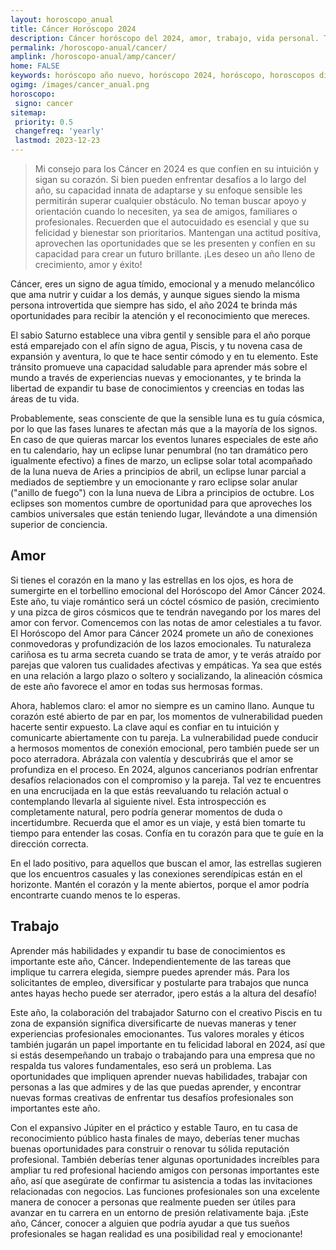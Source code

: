 ```yaml
---
layout: horoscopo_anual
title: Cáncer Horóscopo 2024 
description: Cáncer horóscopo del 2024, amor, trabajo, vida personal. Todas las predicciones para Cáncer 2024 gratis. Disfruta este año nuevo.
permalink: /horoscopo-anual/cancer/
amplink: /horoscopo-anual/amp/cancer/
home: FALSE
keywords: horóscopo año nuevo, horóscopo 2024, horóscopo, horoscopos diarios gratis del dia de hoy, horóscopo diario gratis,horóscopo ano nuevo 2024, horóscopo esperanza gracia, horoscopo Cáncer 2024, horoscop, horóscopos gratis, horoscopo Cáncer, horoscopo Cáncer 2024 gratis, Tarot, Astrologia, Zodíaco, Cáncer, horoscopo gratis,tarot en femenino,videncia gratuita,horoscopos gratuitos,horóscopos, astrologia,videncia gratis
ogimg: /images/cancer_anual.png
horoscopo:
 signo: cancer
sitemap:
 priority: 0.5
 changefreq: 'yearly'
 lastmod: 2023-12-23
---
```





> Mi consejo para los Cáncer en 2024 es que confíen en su intuición y sigan su corazón. Si bien pueden enfrentar desafíos a lo largo del año, su capacidad innata de adaptarse y su enfoque sensible les permitirán superar cualquier obstáculo. No teman buscar apoyo y orientación cuando lo necesiten, ya sea de amigos, familiares o profesionales. Recuerden que el autocuidado es esencial y que su felicidad y bienestar son prioritarios. Mantengan una actitud positiva, aprovechen las oportunidades que se les presenten y confíen en su capacidad para crear un futuro brillante. ¡Les deseo un año lleno de crecimiento, amor y éxito!


Cáncer, eres un signo de agua tímido, emocional y a menudo melancólico que ama nutrir y cuidar a los demás, y aunque sigues siendo la misma persona introvertida que siempre has sido, el año 2024 te brinda más oportunidades para recibir la atención y el reconocimiento que mereces.

El sabio Saturno establece una vibra gentil y sensible para el año porque está emparejado con el afín signo de agua, Piscis, y tu novena casa de expansión y aventura, lo que te hace sentir cómodo y en tu elemento. Este tránsito promueve una capacidad saludable para aprender más sobre el mundo a través de experiencias nuevas y emocionantes, y te brinda la libertad de expandir tu base de conocimientos y creencias en todas las áreas de tu vida.

Probablemente, seas consciente de que la sensible luna es tu guía cósmica, por lo que las fases lunares te afectan más que a la mayoría de los signos. En caso de que quieras marcar los eventos lunares especiales de este año en tu calendario, hay un eclipse lunar penumbral (no tan dramático pero igualmente efectivo) a fines de marzo, un eclipse solar total acompañado de la luna nueva de Aries a principios de abril, un eclipse lunar parcial a mediados de septiembre y un emocionante y raro eclipse solar anular ("anillo de fuego") con la luna nueva de Libra a principios de octubre. Los eclipses son momentos cumbre de oportunidad para que aproveches los cambios universales que están teniendo lugar, llevándote a una dimensión superior de conciencia.

## Amor

Si tienes el corazón en la mano y las estrellas en los ojos, es hora de sumergirte en el torbellino emocional del Horóscopo del Amor Cáncer 2024. Este año, tu viaje romántico será un cóctel cósmico de pasión, crecimiento y una pizca de giros cósmicos que te tendrán navegando por los mares del amor con fervor. Comencemos con las notas de amor celestiales a tu favor. El Horóscopo del Amor para Cáncer 2024 promete un año de conexiones conmovedoras y profundización de los lazos emocionales. Tu naturaleza cariñosa es tu arma secreta cuando se trata de amor, y te verás atraído por parejas que valoren tus cualidades afectivas y empáticas. Ya sea que estés en una relación a largo plazo o soltero y socializando, la alineación cósmica de este año favorece el amor en todas sus hermosas formas.

Ahora, hablemos claro: el amor no siempre es un camino llano. Aunque tu corazón esté abierto de par en par, los momentos de vulnerabilidad pueden hacerte sentir expuesto. La clave aquí es confiar en tu intuición y comunicarte abiertamente con tu pareja. La vulnerabilidad puede conducir a hermosos momentos de conexión emocional, pero también puede ser un poco aterradora. Abrázala con valentía y descubrirás que el amor se profundiza en el proceso. En 2024, algunos cancerianos podrían enfrentar desafíos relacionados con el compromiso y la pareja. Tal vez te encuentres en una encrucijada en la que estás reevaluando tu relación actual o contemplando llevarla al siguiente nivel. Esta introspección es completamente natural, pero podría generar momentos de duda o incertidumbre. Recuerda que el amor es un viaje, y está bien tomarte tu tiempo para entender las cosas. Confía en tu corazón para que te guíe en la dirección correcta.

En el lado positivo, para aquellos que buscan el amor, las estrellas sugieren que los encuentros casuales y las conexiones serendípicas están en el horizonte. Mantén el corazón y la mente abiertos, porque el amor podría encontrarte cuando menos te lo esperas.

## Trabajo

Aprender más habilidades y expandir tu base de conocimientos es importante este año, Cáncer. Independientemente de las tareas que implique tu carrera elegida, siempre puedes aprender más. Para los solicitantes de empleo, diversificar y postularte para trabajos que nunca antes hayas hecho puede ser aterrador, ¡pero estás a la altura del desafío!

Este año, la colaboración del trabajador Saturno con el creativo Piscis en tu zona de expansión significa diversificarte de nuevas maneras y tener experiencias profesionales emocionantes. Tus valores morales y éticos también jugarán un papel importante en tu felicidad laboral en 2024, así que si estás desempeñando un trabajo o trabajando para una empresa que no respalda tus valores fundamentales, eso será un problema. Las oportunidades que impliquen aprender nuevas habilidades, trabajar con personas a las que admires y de las que puedas aprender, y encontrar nuevas formas creativas de enfrentar tus desafíos profesionales son importantes este año.

Con el expansivo Júpiter en el práctico y estable Tauro, en tu casa de reconocimiento público hasta finales de mayo, deberías tener muchas buenas oportunidades para construir o renovar tu sólida reputación profesional. También deberías tener algunas oportunidades increíbles para ampliar tu red profesional haciendo amigos con personas importantes este año, así que asegúrate de confirmar tu asistencia a todas las invitaciones relacionadas con negocios. Las funciones profesionales son una excelente manera de conocer a personas que realmente pueden ser útiles para avanzar en tu carrera en un entorno de presión relativamente baja. ¡Este año, Cáncer, conocer a alguien que podría ayudar a que tus sueños profesionales se hagan realidad es una posibilidad real y emocionante!